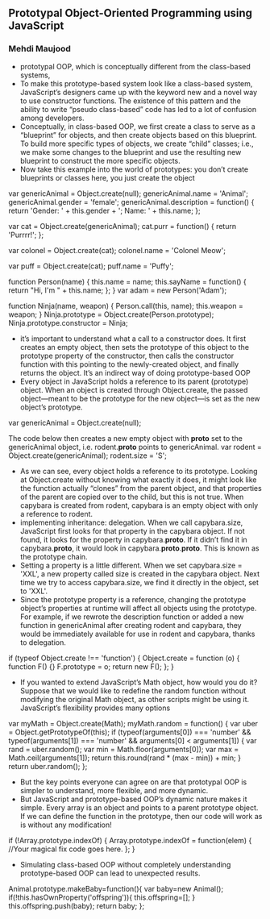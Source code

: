 ## Prototypal Object-Oriented Programming using JavaScript
### Mehdi Maujood
- prototypal OOP, which is conceptually different from the class-based systems,
- To make this prototype-based system look like a class-based system, JavaScript’s designers came up with the keyword new and a novel way to use constructor functions. The existence of this pattern and the ability to write “pseudo class-based” code has led to a lot of confusion among developers.
- Conceptually, in class-based OOP, we first create a class to serve as a “blueprint” for objects, and then create objects based on this blueprint. To build more specific types of objects, we create “child” classes; i.e., we make some changes to the blueprint and use the resulting new blueprint to construct the more specific objects.
- Now take this example into the world of prototypes: you don’t create blueprints or classes here, you just create the object

var genericAnimal = Object.create(null);
genericAnimal.name = 'Animal';
genericAnimal.gender = 'female';
genericAnimal.description = function() {
  return 'Gender: ' + this.gender + '; Name: ' + this.name;
};

var cat = Object.create(genericAnimal);
cat.purr = function() {
  return 'Purrrr!';
};

var colonel = Object.create(cat);
colonel.name = 'Colonel Meow';

var puff = Object.create(cat);
puff.name = 'Puffy';

function Person(name) {
  this.name = name;
  this.sayName = function() {
    return "Hi, I'm " + this.name;
  };
}
var adam = new Person('Adam');

function Ninja(name, weapon) {
  Person.call(this, name);
  this.weapon = weapon;
}
Ninja.prototype = Object.create(Person.prototype);
Ninja.prototype.constructor = Ninja;

- it’s important to understand what a call to a constructor does. It first creates an empty object, then sets the prototype of this object to the prototype property of the constructor, then calls the constructor function with this pointing to the newly-created object, and finally returns the object. It’s an indirect way of doing prototype-based OOP
- Every object in JavaScript holds a reference to its parent (prototype) object. When an object is created through Object.create, the passed object—meant to be the prototype for the new object—is set as the new object’s prototype. 

var genericAnimal = Object.create(null); 
<!-- creates proto as null -->
The code below then creates a new empty object with __proto__ set to the genericAnimal object, i.e. rodent.__proto__ points to genericAnimal.
var rodent = Object.create(genericAnimal);
 rodent.size = 'S';

- As we can see, every object holds a reference to its prototype. Looking at Object.create without knowing what exactly it does, it might look like the function actually “clones” from the parent object, and that properties of the parent are copied over to the child, but this is not true. When capybara is created from rodent, capybara is an empty object with only a reference to rodent.
- implementing inheritance: delegation. When we call capybara.size, JavaScript first looks for that property in the capybara object. If not found, it looks for the property in capybara.__proto__. If it didn’t find it in capybara.__proto__, it would look in capybara.__proto__.__proto__. This is known as the prototype chain.
- Setting a property is a little different. When we set capybara.size = 'XXL', a new property called size is created in the capybara object. Next time we try to access capybara.size, we find it directly in the object, set to 'XXL'.
- Since the prototype property is a reference, changing the prototype object’s properties at runtime will affect all objects using the prototype. For example, if we rewrote the description function or added a new function in genericAnimal after creating rodent and capybara, they would be immediately available for use in rodent and capybara, thanks to delegation.

if (typeof Object.create !== 'function') {
  Object.create = function (o) {
    function F() {}
    F.prototype = o;
    return new F();
  };
}

- If you wanted to extend JavaScript’s Math object, how would you do it? Suppose that we would like to redefine the random function without modifying the original Math object, as other scripts might be using it. JavaScript’s flexibility provides many options

var myMath = Object.create(Math);
myMath.random = function() {
  var uber = Object.getPrototypeOf(this);
if (typeof(arguments[0]) === 'number' && typeof(arguments[1]) === 'number' && arguments[0] < arguments[1]) {
    var rand = uber.random();
    var min = Math.floor(arguments[0]);
    var max = Math.ceil(arguments[1]);
    return this.round(rand * (max - min)) + min;
  }
  return uber.random();
};

-  But the key points everyone can agree on are that prototypal OOP is simpler to understand, more flexible, and more dynamic.
- But JavaScript and prototype-based OOP’s dynamic nature makes it simple. Every array is an object and points to a parent prototype object. If we can define the function in the prototype, then our code will work as is without any modification!

if (!Array.prototype.indexOf) {
  Array.prototype.indexOf = function(elem) {
    //Your magical fix code goes here.
};
}

- Simulating class-based OOP without completely understanding prototype-based OOP can lead to unexpected results. 

Animal.prototype.makeBaby=function(){
  var baby=new Animal(); 
  if(!this.hasOwnProperty('offspring')){
    this.offspring=[]; }
  this.offspring.push(baby); 
  return baby;
};